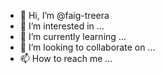 - 👋 Hi, I’m @faig-treera
- 👀 I’m interested in ...
- 🌱 I’m currently learning ...
- 💞️ I’m looking to collaborate on ...
- 📫 How to reach me ...

<!---
faig-treera/faig-treera is a ✨ special ✨ repository because its `README.md` (this file) appears on your GitHub profile.
You can click the Preview link to take a look at your changes.
--->
